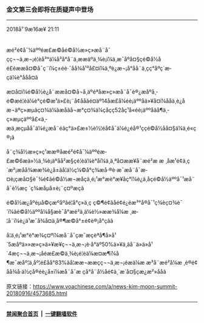 ### 金文第三会即将在质疑声中登场
------------------------

<div class="published">
 <span class="date" title="ä¸­å½æ¶é´">
  <time datetime="2018-09-16T21:11:57+08:00">
   2018å¹´9æ16æ¥ 21:11
  </time>
 </span>
</div>
<br/>
<div class="wsw">
 <p>
  æé²é¢å¯¼äººéæ­£æ©åé©å½æ»ç»æå¨å¯çç¬¬ä¸æ¬¡é¦èå³°ä¼å³å°å¨ä¸ææäºä¸¾è¡ï¼ä¸æ¯åºå¤§çé©å½åé£éææå¤©å¯ç¨ï¼ç±éè·¯åå¾å¹³å£¤ï¼ä¸ºè¿æ¬¡å°åå¨ä¸çç°åºç´æ­çä¼è°ååå¤ã
 </p>
 <p>
  æ­¤å¤ï¼é©å½è¿å¨ææå¤©å¬å¸äºéªåæ»ç»æå¨å¯è®¿æåºå¸­é©æé¦èä¼è°çé©æ¹ä»£è¡¨å¢ååãé¤äº14åæ­£å¼éè¡äººåä»¥å¤ï¼ååä¸­è¿åæ¬äºç»æµãç¤¾ä¼ãæåãå¬æ°ç¤¾ä¼ç­åçç52åç¹å«éè¡äººåãå¶ä¸­ç»æµçäººå£«ä¸­æä¸æçµå­å¯ä¼é¿æå¨éãç°ä»£æ±½è½¦éå¢å¯ä¼é¿éå®¹çç­é©å½åå¤§ä¼ä¸é«ç®¡ã
 </p>
 <p>
  å¨ç¾å½æ»ç»ç¹ææ®åæé²é¢å¯¼äººéæ­£æ©6æä»½ä¸¾è¡äºåå²æ§çé¦èä¼è°åï¼ä¸ä¸ªå¤ææ¥å¨æé²æ æ ¸åæ¹é¢ä¸ç´æ²¡æåå¾ææ¾è¿å±ãå¦ä½ç¼©å°ç¾æå·®è·æ¯æå¨å¯æ­¤è¡çæå¤§è¯¾é¢ãé©å½æ¬æåçä¸é¡¹æ°æè°æ¥åç°ï¼è¿ä¸åçé©å½äººå¯¹æå¨å¯è½æç ´ç¾æåµå±è¡¨ç¤ºæçã
 </p>
 <p>
  é©å½æ¿åºèµå©çæºåºâé¦å°ç»ä¸ç ç©¶é¢âåé¢é¿éæ³°å®å¯¹ç¾èç¤¾è¯´ï¼âé©å½äººå¼å§æè¯å°æé²ä¸ä¼è½»ææ¾å¼æ ¸æ­¦å¨ï¼è¿ä¹æ¯å¾å¤ä¸å®¶æ©å°±é¢è®¡å°çãâ
 </p>
 <p>
  å¦ä¸é¡¹æ°è°æ¾ç¤ºï¼æå¨å¯çæ¯æçèªå¶å»å¹´5æåºä»»æ»ç»ä»¥æ¥ç¬¬ä¸æ¬¡è·å°äº50%ä»¥ä¸ãå¨ä»ä»å¹´4æç¬¬ä¸æ¬¡åéæ­£æ©ä¸¾è¡é¦èä¼æ¤æ¶ï¼å¶æ¯æåº¦ä¸åº¦é£åå°83%ãå¦ææ¬ææçç¬¬ä¸æ¬¡éæä¼æ æ³å¨æé²å¼æ ¸é®é¢åå¾å·ä½çå®éè¿å±ï¼æå¨å¯æ çå°å¨å½åé¢ä¸´æ´å¤§çæ¿æ²»ååã
 </p>
</div>

原文链接：https://www.voachinese.com/a/news-kim-moon-summit-20180916/4573685.html


------------------------
#### [禁闻聚合首页](https://github.com/gfw-breaker/banned-news/blob/master/README.md) &nbsp;|&nbsp;  [一键翻墙软件](https://github.com/gfw-breaker/nogfw/blob/master/README.md)